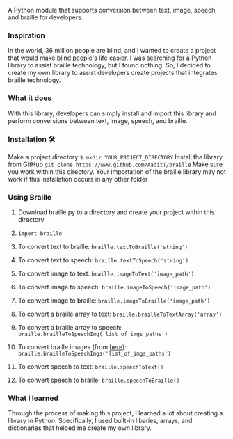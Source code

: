 A Python module that supports conversion between text, image, speech, and braille for developers.

### Inspiration
In the world, 36 million people are blind, and I wanted to create a project that would make blind people's life easier. I was searching for a Python library to assist braille technology, but I found nothing. So, I decided to create my own library to assist developers create projects that integrates braille technology.

### What it does
With this library, developers can simply install and import this library and perform conversions between text, image, speech, and braille.

### Installation 🛠
  Make a project directory ``$ mkdir YOUR_PROJECT_DIRECTORY``
  Install the library from GitHub ``git clone https://www.github.com/AaditT/braille``
  Make sure you work within this directory. Your importation of the braille library may not work if this installation occurs in any other folder

### Using Braille
1) Download braille.py to a directory and create your project within this directory
2) `import braille`

1) To convert text to braille: `braille.textToBraille('string')`
2) To convert text to speech: `braille.textToSpeech('string')`
3) To convert image to text: `braille.imageToText('image_path')`
4) To convert image to speech: `braille.imageToSpeech('image_path')`
5) To convert image to braille: `braille.imageToBraille('image_path')`
6) To convert a braille array to text: `braille.brailleToTextArray('array')`
7) To convert a braille array to speech: `braille.brailleToSpeechImg('list_of_imgs_paths')`
8) To convert braille images (from [here](https://github.com/AaditT/braille/tree/master/images "here")): `braille.brailleToSpeechImgs('list_of_imgs_paths')`
9) To convert speech to text: `braille.speechToText()`
10) To convert speech to braille: `braille.speechToBraille()`

### What I learned
Through the process of making this project, I learned a lot about creating a library in Python. Specifically, I used built-in libaries, arrays, and dictionaries that helped me create my own library.